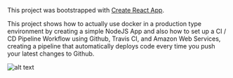 This project was bootstrapped with [Create React App](https://github.com/facebook/create-react-app).

This project shows how to actually use docker in a production type environment by creating a simple NodeJS App and also how to set up a CI / CD Pipeline Workflow using Github, Travis CI, and Amazon Web Services, creating a pipeline that automatically deploys code every time you push your latest changes to Github.

![alt text](https://s3.us-west-2.amazonaws.com/secure.notion-static.com/746b307e-d155-41d7-92e6-4ac761c642ee/ReactJS_App_Project_Docker_%281%29.png?X-Amz-Algorithm=AWS4-HMAC-SHA256&X-Amz-Credential=AKIAT73L2G45O3KS52Y5%2F20210118%2Fus-west-2%2Fs3%2Faws4_request&X-Amz-Date=20210118T082230Z&X-Amz-Expires=86400&X-Amz-Signature=7a618e10ca43a85fb83395fa72c4ef4f7efa02021d7d16b17dd7304d05e65177&X-Amz-SignedHeaders=host&response-content-disposition=filename%20%3D%22ReactJS_App_Project_Docker_%281%29.png%22)

